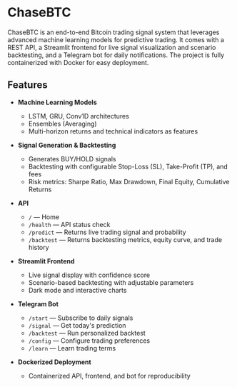 # ChaseBTC

ChaseBTC is an end-to-end Bitcoin trading signal system that leverages advanced machine learning models for predictive trading. It comes with a REST API, a Streamlit frontend for live signal visualization and scenario backtesting, and a Telegram bot for daily notifications. The project is fully containerized with Docker for easy deployment.


## Features

- **Machine Learning Models**
  - LSTM, GRU, Conv1D architectures
  - Ensembles (Averaging)
  - Multi-horizon returns and technical indicators as features

- **Signal Generation & Backtesting**
  - Generates BUY/HOLD signals
  - Backtesting with configurable Stop-Loss (SL), Take-Profit (TP), and fees
  - Risk metrics: Sharpe Ratio, Max Drawdown, Final Equity, Cumulative Returns

- **API**
  - `/` — Home
  - `/health` — API status check
  - `/predict` — Returns live trading signal and probability
  - `/backtest` — Returns backtesting metrics, equity curve, and trade history

- **Streamlit Frontend**
  - Live signal display with confidence score
  - Scenario-based backtesting with adjustable parameters
  - Dark mode and interactive charts

- **Telegram Bot**
  - `/start` — Subscribe to daily signals
  - `/signal` — Get today's prediction
  - `/backtest` — Run personalized backtest
  - `/config` — Configure trading preferences
  - `/learn` — Learn trading terms

- **Dockerized Deployment**
  - Containerized API, frontend, and bot for reproducibility
